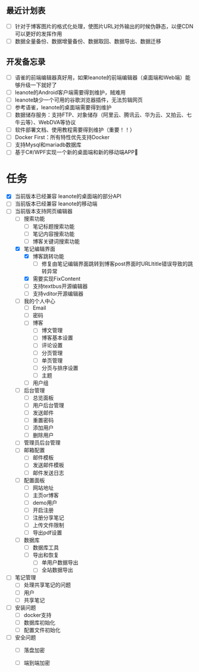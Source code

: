 ## 最近计划表

- [ ] 针对于博客图片的格式化处理，使图片URL对外输出的时候伪静态，以便CDN可以更好的发挥作用
- [ ] 数据全量备份、数据增量备份、数据取回、数据导出、数据迁移

##  开发备忘录

- [ ] 语雀的前端编辑器真好用，如果leanote的前端编辑器（桌面端和Web端）能够升级一下就好了
- [ ] leanote的Android客户端需要得到维护，贼难用
- [ ] leanote缺少一个可用的谷歌浏览器插件，无法剪辑网页
- [ ] 参考语雀，leanote的桌面端需要得到维护
- [ ] 数据储存服务：支持FTP、对象储存（阿里云、腾讯云、华为云、又拍云、七牛云等）、WebDVA等协议
- [ ] 软件部署文档、使用教程需要得到维护（重要！！）
- [ ] Docker First：所有特性优先支持Docker
- [ ] 支持Mysql和mariadb数据库
- [ ] 基于C#/WPF实现一个新的桌面端和新的移动端APP🎄

# 任务 

- [x] 当前版本已经兼容 leanote的桌面端的部分API
- [ ] 当前版本已经兼容 leanote的移动端
- [ ] 当前版本支持网页编辑器
  - [ ] 搜索功能
    - [ ] 笔记标题搜索功能
    - [ ] 笔记内容搜索功能
    - [ ] 博客关键词搜索功能
  - [x] 笔记编辑界面
    - [x] 博客跳转功能
      - [ ] 修复由笔记编辑界面跳转到博客post界面时URLltitle错误导致的跳转异常
    - [x] 需要实现FixContent
    - [ ] 支持textbus开源编辑器
    - [ ] 支持vditor开源编辑器
  - [ ] 我的个人中心
    - [ ] Email
    - [ ] 密码
    - [ ] 博客
      - [ ] 博文管理
      - [ ] 博客基本设置
      - [ ] 评论设置
      - [ ] 分页管理
      - [ ] 单页管理
      - [ ] 分页与排序设置
      - [ ] 主题
    - [ ] 用户组
  - [ ] 后台管理
    - [ ] 总览面板
    - [ ] 用户后台管理
    - [ ] 发送邮件
    - [ ] 重置密码
    - [ ] 添加用户
    - [ ] 删除用户
  - [ ] 管理员后台管理
  - [ ] 邮箱配置
    - [ ] 邮件模板
    - [ ] 发送邮件模板
    - [ ] 邮件发送日志
  - [ ] 配置面板
    - [ ] 网站地址
    - [ ] 主页or博客
    - [ ] demo用户
    - [ ] 开启注册
    - [ ] 注册分享笔记
    - [ ] 上传文件限制
    - [ ] 导出pdf设置
  - [ ] 数据库
    - [ ] 数据库工具
    - [ ] 导出和恢复
      - [ ] 单用户数据导出
      - [ ] 全站数据导出
- [ ] 笔记管理
  - [ ] 处理共享笔记的问题
  - [ ] 用户
  - [ ] 共享笔记
- [ ] 安装问题
  - [ ] docker支持
  - [ ] 数据库初始化
  - [ ] 配置文件初始化
- [ ] 安全问题
  - [ ] 落盘加密
  - [ ] 端到端加密


